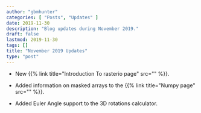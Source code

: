 ```yaml
---
author: "gbmhunter"
categories: [ "Posts", "Updates" ]
date: 2019-11-30
description: "Blog updates during November 2019."
draft: false
lastmod: 2019-11-30
tags: []
title: "November 2019 Updates"
type: "post"
---
```


* New {{% link title="Introduction To rasterio page" src="" %}}.

* Added information on masked arrays to the {{% link title="Numpy page" src="" %}}.

* Added Euler Angle support to the 3D rotations calculator.